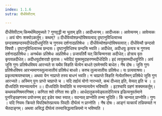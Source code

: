 ```yaml
---
index: 1.1.6
sutra: दीधीवेवीटाम्

---
```

दीधीवेवीटाम् किमर्थमिदमुच्यते ? गुणवृद्धी मा भूताम् इति। आदीध्यनम्। आदीध्यकः। आवेव्यनम्। आवेव्यकः । अयं योगः शक्योऽकर्तुम्। कथम्? ॥ दीधीवेव्योश्छन्दोविषयत्वाद् दृष्टानुविधित्वाच्च छन्दसश्छन्दस्यदीधेददीधयुरिति च गुणस्य दर्शनादप्रतिषेधः । दीधीवेव्योश्छन्दोविषयत्वात्। दीधीवेव्यौ छन्दसो विषयौ। दृष्टानुविधित्वाच्च छन्दसः। दृष्टानुविधिश्च छन्दसि भवति। अदीधेत्, अदीधयुः इत्यत्र च गुणस्य दर्शनादप्रतिषेधः। अनर्थकः प्रतिषेधः अप्रतिषेधः। प्रजापतिर्वै यत् किंचिन्मनसा अदीधेत्। होत्राय वृतः कृपयन्नदीधेत्। अदीधयुर्दाशराज्ञे वृतासः। भवेदिदं युक्तमुदाहरणमदीधेदिति। इदं त्वयुक्तमदीधयुरिति। अयं जुसि गुणः प्रतिषेधविषय आरभ्यते स यथैव क्ङिति चेत्येन बाधते एवमेनमपि बाधेत। नैष दोषः। जुसि गुणः प्रतिषेधविषय आरभ्यमाणस्तुल्यजातीयं प्रतिषेधं बाधते। कश्च तुल्यजातीयः प्रतिषेधः। यः प्रत्ययाश्रयः। प्रकृत्याश्रयश्चायम्। अथवा येन नाप्राप्ते तस्य बाधनं भवति। न चाप्राप्ते क्ङिति नेत्येतस्मिन् प्रतिषेधे जुसि गुण आरभ्यते। अस्मिन् पुनः प्राप्ते चाप्राप्ते च । यदि तर्ह्ययं योगो नारभ्यते, कथं दीध्यत् इति, वेव्यत् इति च । ॥ दीध्यदिति श्यन्व्यत्ययेन ॥। दीध्यदिति वेव्यदिति च स्यन्व्यत्ययेन भविष्यति । इटश्चापि ग्रहणं शक्यमकर्तुम्। कथमकणिषमरणिषम्। कणिता श्वो रणिता श्वः इति। आर्धदातुकस्येड्वलादेरित्यत्र इडित्यनुवर्तमाने पुनरिङ्ग्रहणस्य प्रयोजनम् इट् इडेव यथा स्यात्। यदन्यत् प्राप्नोति तन्मा भूदिति। किं चान्यत् प्राप्नोति। गुणः । यदि नियमः क्रियते पिपठिषतेरप्रत्ययः पिपठीः दीर्घत्वं न प्राप्नोति । नैष दोषः। आङ्गं यत्कार्यं तन्नियम्यते न चैतदाङ्गम्। अथवा असिद्धं दीर्घत्वं तस्यासिद्धत्वान्नियमो न भविष्यति ।